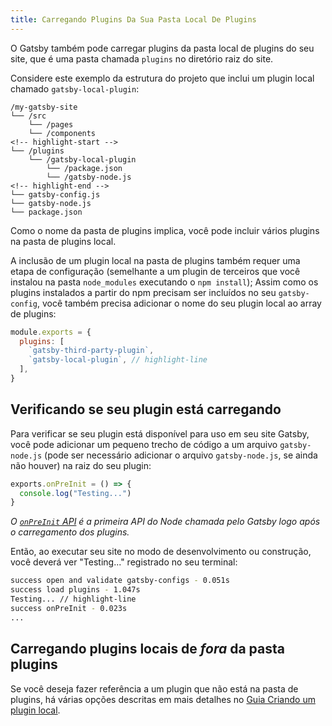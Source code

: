 ```yaml
---
title: Carregando Plugins Da Sua Pasta Local De Plugins
---
```


O Gatsby também pode carregar plugins da pasta local de plugins do seu site, que é uma pasta chamada `plugins` no diretório raiz do site.

Considere este exemplo da estrutura do projeto que inclui um plugin local chamado `gatsby-local-plugin`:

```
/my-gatsby-site
└── /src
    └── /pages
    └── /components
<!-- highlight-start -->
└── /plugins
    └── /gatsby-local-plugin
        └── /package.json
        └── /gatsby-node.js
<!-- highlight-end -->
└── gatsby-config.js
└── gatsby-node.js
└── package.json
```

Como o nome da pasta de plugins implica, você pode incluir vários plugins na pasta de plugins local.

A inclusão de um plugin local na pasta de plugins também requer uma etapa de configuração (semelhante a um plugin de terceiros que você instalou na pasta `node_modules` executando o `npm install`); Assim como os plugins instalados a partir do npm precisam ser incluídos no seu `gatsby-config`, você também precisa adicionar o nome do seu plugin local ao array de plugins:

```javascript:title=gatsby-config.js
module.exports = {
  plugins: [
    `gatsby-third-party-plugin`,
    `gatsby-local-plugin`, // highlight-line
  ],
}
```

## Verificando se seu plugin está carregando


Para verificar se seu plugin está disponível para uso em seu site Gatsby, você pode adicionar um pequeno trecho de código a um arquivo `gatsby-node.js` (pode ser necessário adicionar o arquivo `gatsby-node.js`, se ainda não houver) na raiz do seu plugin:

```javascript:title=plugins/gatsby-local-plugin/gatsby-node.js
exports.onPreInit = () => {
  console.log("Testing...")
}
```

_O [`onPreInit` API](/docs/node-apis/#onPreInit) é a primeira API do Node chamada pelo Gatsby logo após o carregamento dos plugins._

Então, ao executar seu site no modo de desenvolvimento ou construção, você deverá ver "Testing..." registrado no seu terminal:

```sh
success open and validate gatsby-configs - 0.051s
success load plugins - 1.047s
Testing... // highlight-line
success onPreInit - 0.023s
...
```

## Carregando plugins locais de _fora_ da pasta plugins

Se você deseja fazer referência a um plugin que não está na pasta de plugins, há várias opções descritas em mais detalhes no [Guia Criando um plugin local](/docs/creating-a-local-plugin/).
